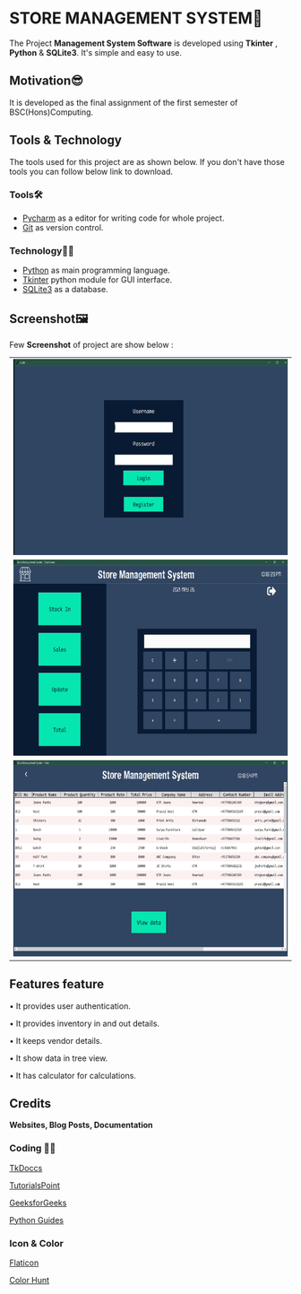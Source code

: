 # STORE MANAGEMENT SYSTEM:department_store:

The Project **Management System Software** is developed using **Tkinter** , **Python** &amp; **SQLite3**. It's simple and easy to use. 

## Motivation😎
 It is developed as the final assignment of the first semester of BSC(Hons)Computing.
 
 ## Tools & Technology
 
 The tools used for this project are as shown below. If you don't have those tools you can follow below link to download.
 
 ### Tools🛠
 
 - [Pycharm](https://www.jetbrains.com/pycharm/download/#section=windows) as a editor for writing code for whole project.
 - [Git](https://git-scm.com/downloads) as version control.
 
 ### Technology👨‍💻
 
 - [Python](https://www.python.org/downloads/) as main programming language.
 - [Tkinter](https://docs.python.org/3/library/tkinter.html) python module for GUI interface.
 - [SQLite3](https://www.sqlite.org/download.html) as a database.
 
 ## Screenshot🖼
 Few **Screenshot** of project are show below :
<table>
  <tr>
    <td><img src='image-readme/login.png' alt="LoginPage"  height='350' width='600'> </td>
   </tr>
   <tr>
    <td><img src='image-readme/dashboard.png' alt="Dashboard" height='350' width='600'></td>
  </tr>
  <tr>
  <td><img src='image-readme/view_data.png' alt="View Data" height='350' width='600'></td>
  </tr>
 </table>
 
 ## Features feature
 
• It provides user authentication.

• It provides inventory in and out details.

• It keeps vendor details.

• It show data in tree view.

• It has calculator for calculations.

## Credits
**Websites, Blog Posts, Documentation**

### Coding 👨‍💻

[TkDoccs](https://tkdocs.com/) 

[TutorialsPoint](https://www.tutorialspoint.com/python/python_gui_programming.htm)

[GeeksforGeeks](https://www.geeksforgeeks.org/python-gui-tkinter/)

[Python Guides](https://pythonguides.com/category/python-tutorials/python-tkinter/)

### Icon & Color 
[Flaticon](https://www.flaticon.com/)

[Color Hunt](https://colorhunt.co/palettes/black)

 
